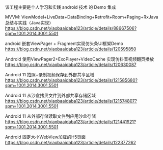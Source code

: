 该工程主要是个人学习和实践 android 技术 的 Demo 集成

MVVM: ViewModel+LiveData+DataBinding+Retrofit+Room+Paging+RxJava 总结与实践（Java实现）
https://blog.csdn.net/xiaobaaidaba123/article/details/88667506?spm=1001.2014.3001.5501

android 嵌套ViewPager + Fragment实现仿头条UI框架Demo
https://blog.csdn.net/xiaobaaidaba123/article/details/120595850

Android 使用ViewPager2+ExoPlayer+VideoCache 实现仿抖音视频翻页播放
https://blog.csdn.net/xiaobaaidaba123/article/details/120630087

Android 11 拍照+录制视频保存到外部共享区域
https://blog.csdn.net/xiaobaaidaba123/article/details/121585680?spm=1001.2014.3001.5501

Android 11 从沙盒拷贝文件到外部共享存储区域
https://blog.csdn.net/xiaobaaidaba123/article/details/121574807?spm=1001.2014.3001.5501

Android 11 从外部存储读取文件到应用沙盒存储
https://blog.csdn.net/xiaobaaidaba123/article/details/121441921?spm=1001.2014.3001.5501

Android 固定大小WebView加载的H5页面
https://blog.csdn.net/xiaobaaidaba123/article/details/122377262
